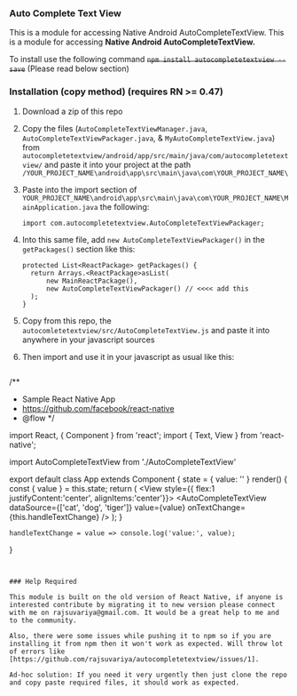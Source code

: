 ### Auto Complete Text View
 
This is a module for accessing Native Android AutoCompleteTextView.
This is a module for accessing **Native Android AutoCompleteTextView.**
 
To install use the following command
~~`npm install autocompletetextview --save`~~ (Please read below section)

### Installation (copy method) (requires RN >= 0.47)

1. Download a zip of this repo
2. Copy the files (`AutoCompleteTextViewManager.java`, `AutoCompleteTextViewPackager.java`, & `MyAutoCompleteTextView.java`) from `autocompletetextview/android/app/src/main/java/com/autocompletetextview/` and paste it into your project at the path `/YOUR_PROJECT_NAME\android\app\src\main\java\com\YOUR_PROJECT_NAME\`
3. Paste into the import section of `YOUR_PROJECT_NAME\android\app\src\main\java\com\YOUR_PROJECT_NAME\MainApplication.java` the following:

   ```
   import com.autocompletetextview.AutoCompleteTextViewPackager;
   ```
 
 4. Into this same file, add `new AutoCompleteTextViewPackager()` in the `getPackages()` section like this:
 
    ```
    protected List<ReactPackage> getPackages() {
      return Arrays.<ReactPackage>asList(
          new MainReactPackage(),
          new AutoCompleteTextViewPackager() // <<<< add this
      );
    }    
    ```
 5. Copy from this repo, the `autocomletetextview/src/AutoCompleteTextView.js` and paste it into anywhere in your javascript sources
6. Then import and use it in your javascript as usual like this:

   ```
  /**
   * Sample React Native App
   * https://github.com/facebook/react-native
   * @flow
   */

  import React, { Component } from 'react';
  import { Text, View } from 'react-native';

  import AutoCompleteTextView from './AutoCompleteTextView'

  export default class App extends Component {
    state = {
      value: ''
    }
    render() {
      const { value } = this.state;
      return (
        <View style={{ flex:1 justifyContent:'center', alignItems:'center'}}>
          <AutoCompleteTextView dataSource={['cat', 'dog', 'tiger']} value={value} onTextChange={this.handleTextChange} />
        </View>
      );
    }

    handleTextChange = value => console.log('value:', value);
  }
   ```
    

### Help Required

This module is built on the old version of React Native, if anyone is interested contribute by migrating it to new version please connect with me on rajsuvariya@gmail.com. It would be a great help to me and to the community.

Also, there were some issues while pushing it to npm so if you are installing it from npm then it won't work as expected. Will throw lot of errors like [https://github.com/rajsuvariya/autocompletetextview/issues/1].

Ad-hoc solution: If you need it very urgently then just clone the repo and copy paste required files, it should work as expected.
